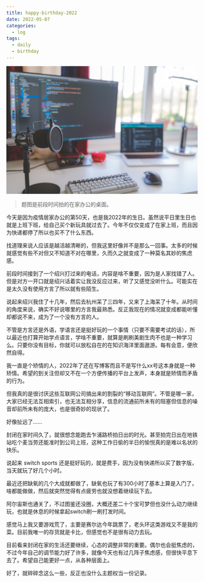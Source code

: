 ```yaml
---
title: happy-birthday-2022
date: 2022-05-07 
categories:
  - log
tags: 
  - daily
  - birthday
---
```


![](/assets/images/20220507.jpeg)

>题图是前段时间拍的在家办公的桌面。

今天是因为疫情居家办公的第50天，也是我2022年的生日。虽然说平日里生日也就是上班下班，给自己买个新玩具就过去了。今年不仅仅变成了在家上班，而且因为快递都停了所以也买不了什么东西。

找道理来说人应该是越活越清晰的，但我这里好像并不是那么一回事。太多的时候就感觉有些不对但又不知道不对在哪里，久而久之就变成了一种莫名其妙的焦虑感。

前段时间接到了一个绍兴打过来的电话，内容是啥不重要，因为是人家找错了人。但是对方一开口就是绍兴话着实让我没反应过来，听了又感觉没听什么。可能实在是太久没有使用方言了所以就有些陌生。

说起来绍兴我住了十几年，然后去杭州呆了三四年，又来了上海呆了十年。从时间的角度来说，确实不好说哪里的方言我最熟悉。反正我现在的情况就变成都能听懂却都说不来，成为了一个没有方言的人。

不管是方言还是外语，学语言还是挺好玩的一个事情（只要不需要考试的话），所以最近也打算开始学点语言，学啥不重要，就算是刷刷美剧生肉不也是一种学习么。只要你没有目标，你就可以放松自在的在知识海洋里面遨游。每有会意，便欣然自得。

我一直是个矫情的人，2022年了还在写博客而且不是写什么xx号这本身就是一种矫情。希望的到关注但却又不在一个方便传播的平台上发声，本身就是矫情而矛盾的行为。

但我真的是很讨厌这些互联网公司搞出来的割裂的“移动互联网”。不管是哪一家，大家已经无法互相索引，也无法互相分享，信息的流通前所未有的阻塞但信息的噪音却前所未有的庞大，也是很奇妙的现状了。

好像扯远了……

封闭在家时间久了，就很想念能跑去乍浦路桥拍日出的时光。甚至拍完日出在地铁站吃个麦当劳还能准时到公司上班，这种工作日偷的半日的愉悦真的是难以名状的快乐。

说起来 switch sports 还是挺好玩的，就是费手，因为没有快递所以买了数字版，当天就玩了好几个小时。

最近还把缺氧的几个大成就都做了，缺氧也玩了有300小时了基本上算是入门了，啥都能做做，然后就突然觉得有点疲劳也就没想着继续玩下去。

阿尔宙斯也通关了，不过图鉴还没圈，大概还差二十个宝可梦但也没什么动力继续玩，也就是休息的时候拿起switch刷一刷打发时间。

感觉马上我又要游戏荒了，主要是赛尔达今年跳票了，老头环这类游戏又不是我的菜。目前我唯一的存货就是卡比，但感觉也不是很有动力去玩。

目前看来封闭在家的生活还要继续，心态的调整非常的重要。偶尔也会挺焦虑的，不过今年自己的调节能力好了许多，就像今天也有过几阵子焦虑感，但很快平息下去了。希望自己能更好一点，从各种层面上。

好了，就碎碎念这么一些，反正也没什么主题权当一份记录。